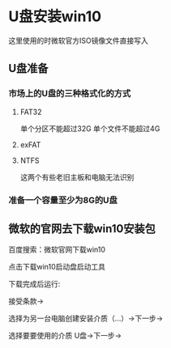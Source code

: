 # U盘安装win10

这里使用的时微软官方ISO镜像文件直接写入

## U盘准备

### 市场上的U盘的三种格式化的方式

1. FAT32 

   单个分区不能超过32G   单个文件不能超过4G

2. exFAT

3. NTFS

   这两个有些老旧主板和电脑无法识别

### 准备一个容量至少为8G的U盘

## 微软的官网去下载win10安装包

百度搜索：微软官网下载win10 

点击下载win10启动盘启动工具

下载完成后运行:

接受条款->

选择为另一台电脑创建安装介质（...）->下一步->

选择要要使用的介质    U盘->下一步->







